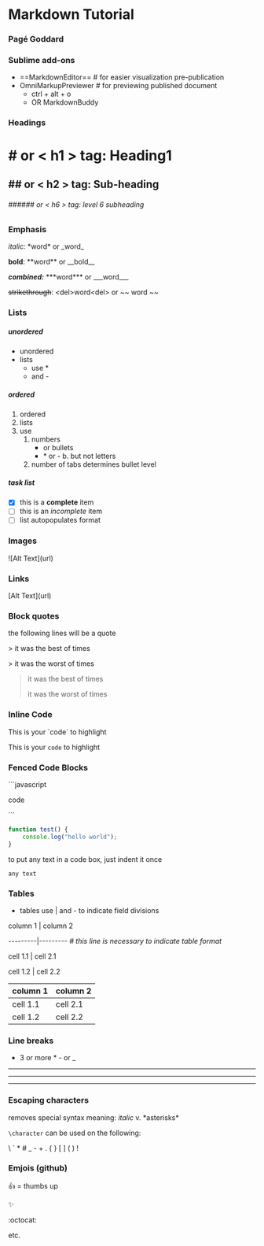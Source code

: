 # Markdown Tutorial
### Pagé Goddard

### Sublime add-ons
* ==MarkdownEditor== # for easier visualization pre-publication
* OmniMarkupPreviewer # for previewing published document
    - ctrl + alt + o
    - OR MarkdownBuddy

### Headings
# \# or < h1 > tag: Heading1

## \#\# or < h2 > tag: Sub-heading

###### \#\#\#\#\#\# or < h6 > tag: level 6 subheading

### Emphasis
*italic:* \*word\* or \_word\_

**bold**: \*\*word\*\* or \_\_bold\_\_

***combined:*** \*\*\*word\*\*\* or \_\_\_word\_\_\_

<del>strikethrough</del>: <del\>word<del\> or ~~ word ~~

### Lists
##### unordered
* unordered
* lists
    -  use \*
    - and \-

##### ordered
1. ordered
2. lists
3. use
    1. numbers
        * or bullets
        - \* or \-
    b. but not letters
    2. number of tabs determines bullet level

##### task list
- [x] this is a **complete** item
- [ ] this is an *incomplete* item
- [ ] list autopopulates format

### Images
\!\[Alt Text](url)

### Links
\[Alt Text](url)

### Block quotes
the following lines will be a quote

\> it was the best of times

\> it was the worst of times
> it was the best of times
> 
> it was the worst of times

### Inline Code

This is your \`code\` to highlight

This is your `code` to highlight

### Fenced Code Blocks

\```javascript

code

\```

```javascript
function test() {
    console.log("hello world");
}
```

to put any text in a code box, just indent it once

    any text

### Tables
* tables use | and - to indicate field divisions

column 1 | column 2

\---------|--------- *# this line is necessary to indicate table format*

cell 1.1 | cell 2.1

cell 1.2 | cell 2.2

column 1 | column 2
---------|---------
cell 1.1 | cell 2.1
cell 1.2 | cell 2.2

### Line breaks
* 3 or more \* \- or \_

---
___
***


### Escaping characters
removes special syntax meaning: 
*italic* v. \*asterisks\*

`\character` can be used on the following:

\\ \` \* \# \_ \- \+ \.
\{ \} \[ \] \( \) \!

### Emjois (github)
:+1: = thumbs up

:sparkles:

:octocat:

etc.
